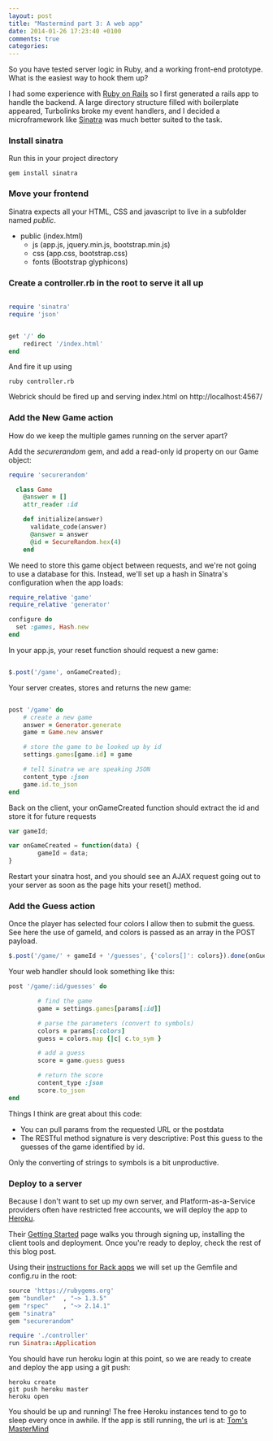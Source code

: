 ```yaml
---
layout: post
title: "Mastermind part 3: A web app"
date: 2014-01-26 17:23:40 +0100
comments: true
categories:
---
```


So you have tested server logic in Ruby, and a working front-end prototype. What is the easiest way to hook them up?

I had some experience with [Ruby on Rails](http://rubyonrails.org/) so I first generated a rails app to handle the backend. A large directory structure filled with boilerplate appeared, Turbolinks broke my event handlers, and I decided a microframework like [Sinatra](http://www.sinatrarb.com) was much better suited to the task.

### Install sinatra

Run this in your project directory

```
gem install sinatra
```

### Move your frontend

Sinatra expects all your HTML, CSS and javascript to live in a subfolder named *public*.

- public (index.html)
	- js (app.js, jquery.min.js, bootstrap.min.js)
	- css (app.css, bootstrap.css)
	- fonts (Bootstrap glyphicons)

### Create a controller.rb in the root to serve it all up


``` ruby controller.rb

require 'sinatra'
require 'json'


get '/' do
	redirect '/index.html'
end


```

And fire it up using

```
ruby controller.rb
```

Webrick should be fired up and serving index.html on http://localhost:4567/


### Add the New Game action

How do we keep the multiple games running on the server apart?

Add the *securerandom* gem, and add a read-only id property on our Game object:

``` ruby game.rb
require 'securerandom'

  class Game
    @answer = []
    attr_reader :id

    def initialize(answer)
      validate_code(answer)
      @answer = answer
      @id = SecureRandom.hex(4)
    end

```
We need to store this game object between requests, and we're not going to use a database for this. Instead, we'll set up a hash in Sinatra's configuration when the app loads:

``` ruby controller.rb
require_relative 'game'
require_relative 'generator'

configure do
  set :games, Hash.new
end
```

In your app.js, your reset function should request a new game:

``` javascript

$.post('/game', onGameCreated);

```

Your server creates, stores and returns the new game:

``` ruby controller.rb

post '/game' do
	# create a new game
	answer = Generator.generate
	game = Game.new answer

	# store the game to be looked up by id
	settings.games[game.id] = game

	# tell Sinatra we are speaking JSON
	content_type :json
	game.id.to_json
end

```

Back on the client, your onGameCreated function should extract the id and store it for future requests

``` javascript app.js
var gameId;

var onGameCreated = function(data) {
        gameId = data;
}
```

Restart your sinatra host, and you should see an AJAX request going out to your server as soon as the page hits your reset() method.

### Add the Guess action


Once the player has selected four colors I allow then to submit the guess. See here the use of gameId, and colors is passed as an array in the POST payload.

``` javascript app.js
$.post('/game/' + gameId + '/guesses', {'colors[]': colors}).done(onGuessAdded);
```

Your web handler should look something like this:

``` ruby controller.rb
post '/game/:id/guesses' do

        # find the game
        game = settings.games[params[:id]]

        # parse the parameters (convert to symbols)
        colors = params[:colors]
        guess = colors.map {|c| c.to_sym }

        # add a guess
        score = game.guess guess

        # return the score
        content_type :json
        score.to_json
end
```

Things I think are great about this code:

- You can pull params from the requested URL or the postdata
- The RESTful method signature is very descriptive: Post this guess to the guesses of the game identified by id.

Only the converting of strings to symbols is a bit unproductive.

### Deploy to a server

Because I don't want to set up my own server, and Platform-as-a-Service providers often have restricted free accounts, we will deploy the app to [Heroku](http://www.heroku.com/).

Their [Getting Started](https://devcenter.heroku.com/articles/quickstart) page walks you through signing up, installing the client tools and deployment. Once you're ready to deploy, check the rest of this blog post.

Using their [instructions for Rack apps](https://devcenter.heroku.com/articles/rack) we will set up the Gemfile and config.ru in the root:

``` ruby Gemfile
source 'https://rubygems.org'
gem "bundler"  , "~> 1.3.5"
gem "rspec"    , "~> 2.14.1"
gem "sinatra"
gem "securerandom"
```

``` ruby config.ru
require './controller'
run Sinatra::Application
```

You should have run heroku login at this point, so we are ready to create and deploy the app using a git push:

```
heroku create
git push heroku master
heroku open
```

You should be up and running! The free Heroku instances tend to go to sleep every once in awhile.
If the app is still running, the url is at: [Tom's MasterMind](http://tomv-mastermind.herokuapp.com)

